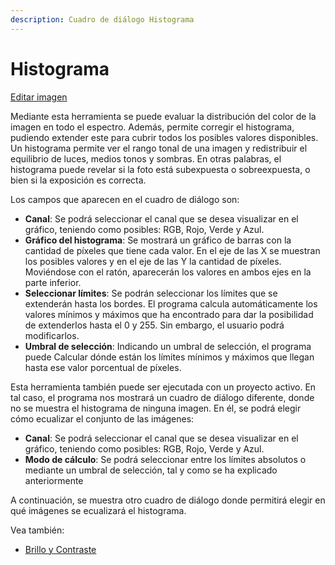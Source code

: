 ```yaml
---
description: Cuadro de diálogo Histograma
---
```


# Histograma

[Editar imagen](/mdtopx/fichas-de-herramientas/ficha-de-herramientas-imagen/editar-imagen.md)

Mediante esta herramienta se puede evaluar la distribución del color de la imagen en todo el espectro. Además, permite corregir el histograma, pudiendo extender este para cubrir todos los posibles valores disponibles. Un histograma permite ver el rango tonal de una imagen y redistribuir el equilibrio de luces, medios tonos y sombras. En otras palabras, el histograma puede revelar si la foto está subexpuesta o sobreexpuesta, o bien si la exposición es correcta.

Los campos que aparecen en el cuadro de diálogo son:

* **Canal**: Se podrá seleccionar el canal que se desea visualizar en el gráfico, teniendo como posibles: RGB, Rojo, Verde y Azul.
* **Gráfico del histograma**: Se mostrará un gráfico de barras con la cantidad de píxeles que tiene cada valor. En el eje de las X se muestran los posibles valores y en el eje de las Y la cantidad de píxeles. Moviéndose con el ratón, aparecerán los valores en ambos ejes en la parte inferior.
* **Seleccionar límites**: Se podrán seleccionar los límites que se extenderán hasta los bordes. El programa calcula automáticamente los valores mínimos y máximos que ha encontrado para dar la posibilidad de extenderlos hasta el 0 y 255. Sin embargo, el usuario podrá modificarlos.
* **Umbral de selección**: Indicando un umbral de selección, el programa puede Calcular dónde están los límites mínimos y máximos que llegan hasta ese valor porcentual de píxeles.

Esta herramienta también puede ser ejecutada con un proyecto activo. En tal caso, el programa nos mostrará un cuadro de diálogo diferente, donde no se muestra el histograma de ninguna imagen. En él, se podrá elegir cómo ecualizar el conjunto de las imágenes:

* **Canal**: Se podrá seleccionar el canal que se desea visualizar en el gráfico, teniendo como posibles: RGB, Rojo, Verde y Azul.
* **Modo de cálculo**: Se podrá seleccionar entre los límites absolutos o mediante un umbral de selección, tal y como se ha explicado anteriormente

A continuación, se muestra otro cuadro de diálogo donde permitirá elegir en qué imágenes se ecualizará el histograma.

Vea también:

*  [Brillo y Contraste](brillo-y-contraste.md)

